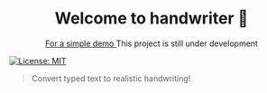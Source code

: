 <h1 align="center">Welcome to handwriter 👋</h1>
<p align="center">
  <a href="https://github.com/sarveshh/handwriter">
    For a simple demo
  </a>
  This project is still under development
</p>
<p>
  <a href="https://github.com/sarveshh/handwriter/blob/master/LICENSE" target="_blank">
    <img alt="License: MIT" src="https://img.shields.io/badge/License-MIT-yellow.svg" />
  </a>
</p>

> Convert typed text to realistic handwriting!